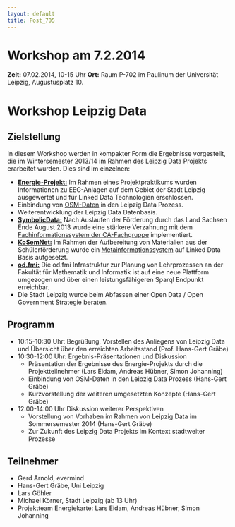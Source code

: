 ```yaml
---
layout: default
title: Post_705
---
```



# Workshop am 7.2.2014

<strong>Zeit:</strong> 07.02.2014, 10-15 Uhr
<strong>Ort:</strong> Raum P-702 im Paulinum der Universität Leipzig, Augustusplatz 10.
<h1>Workshop Leipzig Data</h1>
<h2>Zielstellung</h2>
In diesem Workshop werden in kompakter Form die Ergebnisse vorgestellt, die im Wintersemester 2013/14 im Rahmen des Leipzig Data Projekts erarbeitet wurden. Dies sind im einzelnen:
<ul>
	<li><a href="http://www.leipzig-data.de/Energie-13/"><strong>Energie-Projekt:</strong></a> Im Rahmen eines Projektpraktikums wurden Informationen zu EEG-Anlagen auf dem Gebiet der Stadt Leipzig ausgewertet und für Linked Data Technologien erschlossen.</li>
	<li>Einbindung von <a title="Open Streetmap" href="http://www.leipzig-data.de/open-streetmap/">OSM-Daten</a> in den Leipzig Data Prozess.</li>
	<li>Weiterentwicklung der Leipzig Data Datenbasis.</li>
	<li><a href="http://symbolicdata.org/"><strong>SymbolicData:</strong></a> Nach Auslaufen der Förderung durch das Land Sachsen Ende August 2013 wurde eine stärkere Verzahnung mit dem <a href="http://www.fachgruppe-computeralgebra.de/">Fachinformationssystem der CA-Fachgruppe</a> implementiert.</li>
	<li><strong><a href="http://lsgm.de/KoSemNet/index.html">KoSemNet:</a></strong> Im Rahmen der Aufbereitung von Materialien aus der Schülerförderung wurde ein <a href="http://lsgm.uni-leipzig.de/KoSemNet/MetaInformations.html">Metainformationssystem</a> auf Linked Data Basis aufgesetzt.</li>
	<li><a href="http://bis.informatik.uni-leipzig.de/OLAT/LVPlanung/ODQuelle"><strong>od.fmi:</strong></a> Die od.fmi Infrastruktur zur Planung von Lehrprozessen an der Fakultät für Mathematik und Informatik ist auf eine neue Plattform umgezogen und über einen leistungsfähigeren Sparql Endpunkt erreichbar.</li>
	<li>Die Stadt Leipzig wurde beim Abfassen einer Open Data / Open Government Strategie beraten.</li>
</ul>
<h2>Programm</h2>
<ul>
	<li>10:15-10:30 Uhr: Begrüßung, Vorstellen des Anliegens von Leipzig Data und Übersicht über den erreichten Arbeitsstand (Prof. Hans-Gert Gräbe)</li>
	<li>10:30-12:00 Uhr: Ergebnis-Präsentationen und Diskussion
<ul>
	<li>Präsentation der Ergebnisse des Energie-Projekts durch die Projektteilnehmer (Lars Eidam, Andreas Hübner, Simon Johanning)</li>
	<li>Einbindung von OSM-Daten in den Leipzig Data Prozess (Hans-Gert Gräbe)</li>
	<li>Kurzvorstellung der weiteren umgesetzten Konzepte (Hans-Gert Gräbe)</li>
</ul>
</li>
	<li>12:00-14:00 Uhr Diskussion weiterer Perspektiven
<ul>
	<li>Vorstellung von Vorhaben im Rahmen von Leipzig Data im Sommersemester 2014 (Hans-Gert Gräbe)</li>
	<li>Zur Zukunft des Leipzig Data Projekts im Kontext stadtweiter Prozesse</li>
</ul>
</li>
</ul>
<h2>Teilnehmer</h2>
<ul>
	<li>Gerd Arnold, evermind</li>
	<li>Hans-Gert Gräbe, Uni Leipzig</li>
	<li>Lars Göhler</li>
	<li>Michael Körner, Stadt Leipzig (ab 13 Uhr)</li>
	<li>Projektteam Energiekarte: Lars Eidam, Andreas Hübner, Simon Johanning</li>
</ul>

